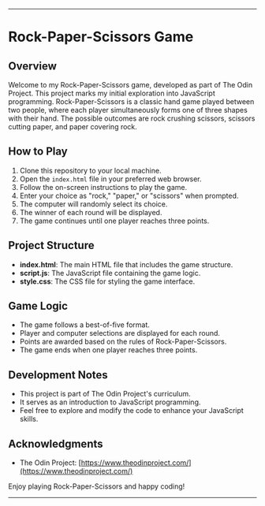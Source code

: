 
---

# Rock-Paper-Scissors Game

## Overview

Welcome to my Rock-Paper-Scissors game, developed as part of The Odin Project. This project marks my initial exploration into JavaScript programming. Rock-Paper-Scissors is a classic hand game played between two people, where each player simultaneously forms one of three shapes with their hand. The possible outcomes are rock crushing scissors, scissors cutting paper, and paper covering rock.

## How to Play

1. Clone this repository to your local machine.
2. Open the `index.html` file in your preferred web browser.
3. Follow the on-screen instructions to play the game.
4. Enter your choice as "rock," "paper," or "scissors" when prompted.
5. The computer will randomly select its choice.
6. The winner of each round will be displayed.
7. The game continues until one player reaches three points.

## Project Structure

- **index.html**: The main HTML file that includes the game structure.
- **script.js**: The JavaScript file containing the game logic.
- **style.css**: The CSS file for styling the game interface.

## Game Logic

- The game follows a best-of-five format.
- Player and computer selections are displayed for each round.
- Points are awarded based on the rules of Rock-Paper-Scissors.
- The game ends when one player reaches three points.

## Development Notes

- This project is part of The Odin Project's curriculum.
- It serves as an introduction to JavaScript programming.
- Feel free to explore and modify the code to enhance your JavaScript skills.

## Acknowledgments

- The Odin Project: [https://www.theodinproject.com/](https://www.theodinproject.com/)

Enjoy playing Rock-Paper-Scissors and happy coding!

---
